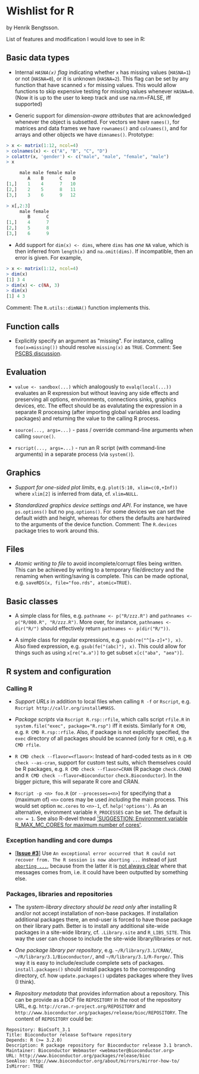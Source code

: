 # Wishlist for R

by Henrik Bengtsson.

List of features and modification I would love to see in R:

## Basic data types

* Internal _`HASNA(x)` flag_ indicating whether `x` has missing values (`HASNA=1`) or not (`HASNA=0`), or it is unknown (`HASNA=2`).  This flag can be set by any function that have scanned `x` for missing values.  This would allow functions to skip expensive testing for missing values whenever `HASNA=0`.  (Now it is up to the user to keep track and use na.rm=FALSE, iff supported)

* Generic support for _dimension-aware attributes_ that are acknowledged whenever the object is subsetted.  For vectors we have `names()`, for matrices and data frames we have `rownames()` and `colnames()`, and for arrays and other objects we have `dimnames()`.  Prototype:
```r
> x <- matrix(1:12, ncol=4)
> colnames(x) <- c("A", "B", "C", "D")
> colattr(x, 'gender') <- c("male", "male", "female", "male")
> x

     male male female male
        A    B      C    D
[1,]    1    4      7   10
[2,]    2    5      8   11
[3,]    3    6      9   12

> x[,2:3]
     male female
        B      C
[1,]    4      7
[2,]    5      8
[3,]    6      9
```

* Add support for `dim(x) <- dims`, where `dims` has _one_ `NA` value, which is then inferred from `length(x)` and `na.omit(dims)`.  If incompatible, then an error is given. For example,
```r
> x <- matrix(1:12, ncol=4)
> dim(x)
[1] 3 4
> dim(x) <- c(NA, 3)
> dim(x)
[1] 4 3
```
Comment: The `R.utils::dimNA()` function implements this.


## Function calls
* Explicitly specify an argument as "missing".  For instance, calling `foo(x=missing())` should resolve `missing(x)` as `TRUE`.  Comment: See [PSCBS discussion](https://github.com/HenrikBengtsson/matrixStats/issues/22).

## Evaluation

* `value <- sandbox(...)` which analogously to `evalq(local(...))` evaluates an R expression but without leaving any side effects and preserving all options, environments, connections sinks, graphics devices, etc.  The effect should be as evalutating the expression in a separate R processing (after importing global variables and loading packages) and returning the value to the calling R process.

* `source(..., args=...)` - pass / override command-line arguments when calling `source()`.

* `rscript(..., args=...)` - run an R script (with command-line arguments) in a separate process (via `system()`).

## Graphics
* _Support for one-sided plot limits_, e.g. `plot(5:10, xlim=c(0,+Inf))` where `xlim[2]` is inferred from data, cf. `xlim=NULL`.

* _Standardized graphics device settings and API_.  For instance, we have `ps.options()` but no `png.options()`.  For some devices we can set the default width and height, whereas for others the defaults are hardwired to the arguments of the device function.  Comment: The `R.devices` package tries to work around this.


## Files
* _Atomic writing to file_ to avoid incomplete/corrupt files being written.  This can be achieved by writing to a temporary file/directory and the renaming when writing/saving is complete.  This can be made optional, e.g. `saveRDS(x, file="foo.rds", atomic=TRUE)`.

## Basic classes
* A simple class for files, e.g. `pathname <- p("R/zzz.R")` and `pathnames <- p("R/000.R", "R/zzz.R")`.  More over, for instance, `pathnames <- dir("R/")` should effectively return `pathnames <- p(dir("R/"))`.

* A simple class for regular expressions, e.g. `gsub(re("^[a-z]+"), x)`.  Also fixed expression, e.g. `gsub(fe("(abc)"), x)`.  This could allow for things such as using `x[re("a.a")]` to get subset `x[c("aba", "aea")]`.


## R system and configuration

### Calling R

* _Support URLs_ in addition to local files when calling `R -f` or `Rscript`, e.g. `Rscript http://callr.org/install#MASS`.

* _Package scripts_ via `Rscript R.rsp::rfile`, which calls script `rfile.R` in `system.file("exec", package="R.rsp")` iff it exists.  Similarly for `R CMD`, e.g. `R CMD R.rsp::rfile`.  Also, if package is not explicitly specified, the `exec` directory of all packages should be scanned (only for `R CMD`), e.g. `R CMD rfile`. 
 
* `R CMD check --flavor=<flavor>`: Instead of hard-coded tests as in `R CMD check --as-cran`, support for custom test suits, which themselves could be R packages, e.g. `R CMD check --flavor=CRAN` (R package `check.CRAN`) and `R CMD check --flavor=Bioconductor` `check.Bioconductor`).  In the bigger picture, this will separate R core and CRAN.

* `Rscript -p <n> foo.R` (or `--processes=<n>`) for specifying that a (maximum of) `<n>` cores may be used _including_ the main process.  This would set option `mc.cores` to `<n>-1`, cf. `help('options')`.   As an alternative, evironment variable `R_PROCESSES` can be set. The default is `<n> = 1`.  See also R-devel thread ['SUGGESTION: Environment variable R_MAX_MC_CORES for maximum	number of cores'](https://stat.ethz.ch/pipermail/r-devel/2013-November/067955.html).


### Exception handling and core dumps

* [**[Issue #3](https://github.com/HenrikBengtsson/Wishlist-for-R/issues/3)**] Use `An exceptional error occurred that R could not recover from. The R session is now aborting ...` instead of just [`aborting ...`](https://github.com/wch/r-source/blob/1d00fef90e4a1026ccc62776c8805cc20129ce88/src/main/main.c#L594), because from the latter it is [not always clear](https://github.com/HenrikBengtsson/R.devices/issues/7) where that messages comes from, i.e. it could have been outputted by something else.

### Packages, libraries and repositories

* The _system-library directory should be read only_ after installing R and/or not accept installation of non-base packages.  If installation additional packages there, an end-user is forced to have those package on their library path.  Better is to install any additional site-wide packages in a site-wide library, cf. `.Library.site` and `R_LIBS_SITE`.  This way the user can choose to include the site-wide library/libraries or not.

* _One package library per repository_, e.g. `~/R/library/3.1/CRAN/`, `~/R/library/3.1/Bioconductor/`, and  `~/R/library/3.1/R-Forge/`.  This way it is easy to include/exclude complete sets of packages. `install.packages()` should install packages to the corresponding directory, cf. how `update.packages()` updates packages where they lives (I think).

* _Repository metadata_ that provides information about a repository.  This can be provide as a DCF file `REPOSITORY` in the root of the repository URL, e.g. `http://cran.r-project.org/REPOSITORY` and `http://www.bioconductor.org/packages/release/bioc/REPOSITORY`.  The content of `REPOSITORY` could be:
```
Repository: BioCsoft_3.1
Title: Bioconductor release Software repository
Depends: R (>= 3.2.0)
Description: R package repository for Bioconductor release 3.1 branch.
Maintainer: Bioconductor Webmaster <webmaster@bioconductor.org>
URL: http://www.bioconductor.org/packages/release/bioc
SeeAlso: http://www.bioconductor.org/about/mirrors/mirror-how-to/
IsMirror: TRUE
```





